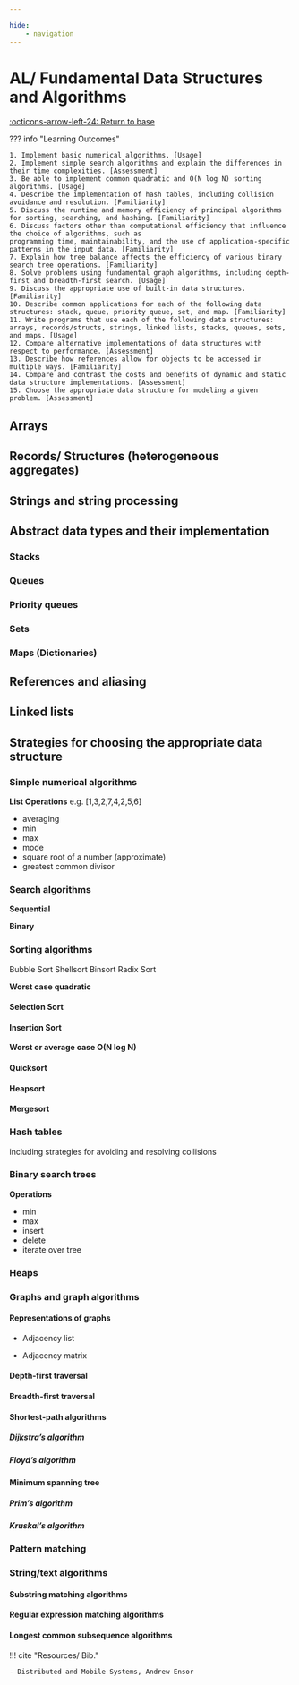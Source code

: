 ```yaml
---

hide:
    - navigation
---
```

# AL/ Fundamental Data Structures and Algorithms

[:octicons-arrow-left-24: Return to base](/Bodies-of-Knowledge/Algorithms-Complexity/)

??? info "Learning Outcomes"

    1. Implement basic numerical algorithms. [Usage]
    2. Implement simple search algorithms and explain the differences in their time complexities. [Assessment]
    3. Be able to implement common quadratic and O(N log N) sorting algorithms. [Usage]
    4. Describe the implementation of hash tables, including collision avoidance and resolution. [Familiarity]
    5. Discuss the runtime and memory efficiency of principal algorithms for sorting, searching, and hashing. [Familiarity]
    6. Discuss factors other than computational efficiency that influence the choice of algorithms, such as
    programming time, maintainability, and the use of application-specific patterns in the input data. [Familiarity]
    7. Explain how tree balance affects the efficiency of various binary search tree operations. [Familiarity]
    8. Solve problems using fundamental graph algorithms, including depth-first and breadth-first search. [Usage]
    9. Discuss the appropriate use of built-in data structures. [Familiarity]
    10. Describe common applications for each of the following data structures: stack, queue, priority queue, set, and map. [Familiarity]
    11. Write programs that use each of the following data structures: arrays, records/structs, strings, linked lists, stacks, queues, sets, and maps. [Usage]
    12. Compare alternative implementations of data structures with respect to performance. [Assessment]
    13. Describe how references allow for objects to be accessed in multiple ways. [Familiarity]
    14. Compare and contrast the costs and benefits of dynamic and static data structure implementations. [Assessment]
    15. Choose the appropriate data structure for modeling a given problem. [Assessment]

## Arrays

## Records/ Structures (heterogeneous aggregates)

## Strings and string processing

## Abstract data types and their implementation

### Stacks

### Queues

### Priority queues

### Sets

### Maps (Dictionaries)

## References and aliasing

## Linked lists

## Strategies for choosing the appropriate data structure

### Simple numerical algorithms

**List Operations**
e.g. [1,3,2,7,4,2,5,6]

- averaging
- min
- max
- mode
- square root of a number (approximate)
- greatest common divisor

### Search algorithms

**Sequential**  

**Binary** 

### Sorting algorithms

Bubble Sort
Shellsort
Binsort
Radix Sort

**Worst case quadratic** 

#### Selection Sort

#### Insertion Sort

**Worst or average case O(N log N)** 

#### Quicksort

#### Heapsort

#### Mergesort

### Hash tables

including strategies for avoiding and resolving collisions

### Binary search trees

**Operations** 

- min
- max
- insert
- delete
- iterate over tree

### Heaps

### Graphs and graph algorithms

#### Representations of graphs

- Adjacency list

- Adjacency matrix

#### Depth-first traversal

#### Breadth-first traversal

#### Shortest-path algorithms

##### Dijkstra’s algorithm

##### Floyd’s algorithm

#### Minimum spanning tree

##### Prim’s algorithm

##### Kruskal’s algorithm

### Pattern matching

### String/text algorithms

#### Substring matching algorithms

#### Regular expression matching algorithms

#### Longest common subsequence algorithms

!!! cite "Resources/ Bib."

    - Distributed and Mobile Systems, Andrew Ensor
